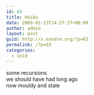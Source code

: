 ```yaml
---
id: 63
title: Haiku
date: 2009-02-13T14:27:27+00:00
author: admin
layout: post
guid: http://x.exedre.org/?p=63
permalink: /?p=63
categories:
  - void
---
```

some recursions  
we should have had long ago  
now mouldy and stale
